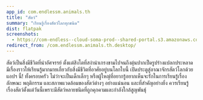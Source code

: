 ```yaml
---
app_id: com.endlessm.animals.th
title: "สัตว์"
summary: "เรียนรู้เรื่องสัตว์โลกทุกชนิด"
dist: flatpak
screenshots:
  - https://com-endless--cloud-soma-prod--shared-portal.s3.amazonaws.com/apps.235.screenshots.500b7da0-bcaf-4868-9c6d-d6841be0ea96_201810181824011111.png
redirect_from: /com.endlessm.animals.th.desktop/
---
```


<p>สัตว์เป็นสิ่งมีชีวิตที่น่าอัศจรรย์ ตั้งแต่สิงโตที่สง่าน่าเกรงขามไปจนถึงตุ่นปากเป็ดรูปร่างแปลกประหลาด มีเรื่องราวให้เรียนรู้มากมายเกี่ยวกับสิ่งมีชีวิตที่อาศัยอยู่บนโลกใบนี้ เปิดประตูสู่อาณาจักรสัตว์โลกด้วยแอปฯ นี้! ทั้งครอบครัว ไม่ว่าจะเป็นเด็กเล็กๆ หรือผู้ใหญ่ที่อยากรู้อยากเห็นจะรักในการเรียนรู้เรื่องลักษณะ พฤติกรรม และสภาพแวดล้อมของสัตว์ต่างๆ อย่างแน่นอน และที่สำคัญอย่างยิ่ง ควรเรียนรู้เรื่องสัตว์ตั้งแต่วันนี้เพราะมีสัตว์หลายชนิดที่ถูกคุกคามและกำลังใกล้สูญพันธุ์</p>